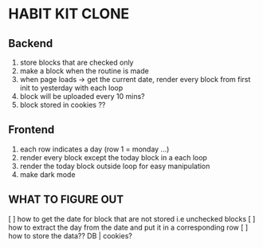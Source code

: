# HABIT KIT CLONE
## Backend
1. store blocks that are checked only
2. make a block when the routine is made
3. when page loads -> get the current date, render every block from first init to yesterday with each loop
4. block will be uploaded every 10 mins? 
5. block stored in cookies ??
## Frontend 
1. each row indicates a day (row 1 = monday ...)
2. render every block except the today block in a each loop
3. render the today block outside loop for easy manipulation
4. make dark mode
## **WHAT TO FIGURE OUT**
[ ] how to get the date for block that are not stored i.e unchecked blocks
[ ] how to extract the day from the date and put it in a corresponding row
[ ] how to store the data?? DB | cookies?